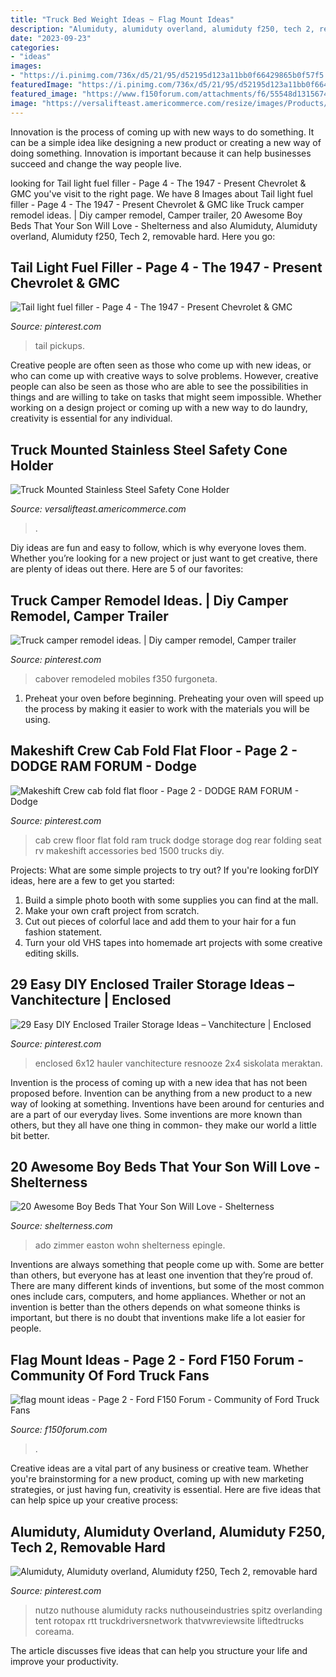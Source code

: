 ```yaml
---
title: "Truck Bed Weight Ideas ~ Flag Mount Ideas"
description: "Alumiduty, alumiduty overland, alumiduty f250, tech 2, removable hard"
date: "2023-09-23"
categories:
- "ideas"
images:
- "https://i.pinimg.com/736x/d5/21/95/d52195d123a11bb0f66429865b0f57f5.jpg"
featuredImage: "https://i.pinimg.com/736x/d5/21/95/d52195d123a11bb0f66429865b0f57f5.jpg"
featured_image: "https://www.f150forum.com/attachments/f6/55548d1315674051-flag-mount-ideas-picture-083.jpg"
image: "https://versalifteast.americommerce.com/resize/images/Products/D12097.JPG?bw=1000&amp;w=1000&amp;bh=1000&amp;h=1000"
---
```



Innovation is the process of coming up with new ways to do something. It can be a simple idea like designing a new product or creating a new way of doing something. Innovation is important because it can help businesses succeed and change the way people live.

	

		
looking for Tail light fuel filler - Page 4 - The 1947 - Present Chevrolet &amp; GMC you've visit to the right page. We have 8 Images about Tail light fuel filler - Page 4 - The 1947 - Present Chevrolet &amp; GMC like Truck camper remodel ideas. | Diy camper remodel, Camper trailer, 20 Awesome Boy Beds That Your Son Will Love - Shelterness and also Alumiduty, Alumiduty overland, Alumiduty f250, Tech 2, removable hard. Here you go:
		
    
## Tail Light Fuel Filler - Page 4 - The 1947 - Present Chevrolet &amp; GMC

<img loading=lazy src="https://i.pinimg.com/736x/32/56/c4/3256c4be35d9fdabeedf81d38e7828fc.jpg" onerror="this.onerror=null;this.src='https://tse1.mm.bing.net/th?id=OIP.xvwMlkXSkCqswNMiLOsxgQHaJ4&amp;pid=15.1';" alt="Tail light fuel filler - Page 4 - The 1947 - Present Chevrolet &amp; GMC">

_Source: pinterest.com_

>tail pickups. 

	

Creative people are often seen as those who come up with new ideas, or who can come up with creative ways to solve problems. However, creative people can also be seen as those who are able to see the possibilities in things and are willing to take on tasks that might seem impossible. Whether working on a design project or coming up with a new way to do laundry, creativity is essential for any individual.

    
## Truck Mounted Stainless Steel Safety Cone Holder

<img loading=lazy src="https://versalifteast.americommerce.com/resize/images/Products/D12097.JPG?bw=1000&amp;w=1000&amp;bh=1000&amp;h=1000" onerror="this.onerror=null;this.src='https://tse1.mm.bing.net/th?id=OIP.CdreyNIbmzANrQiCUlthuQHaJ6&amp;pid=15.1';" alt="Truck Mounted Stainless Steel Safety Cone Holder">

_Source: versalifteast.americommerce.com_

>. 

	

Diy ideas are fun and easy to follow, which is why everyone loves them. Whether you’re looking for a new project or just want to get creative, there are plenty of ideas out there. Here are 5 of our favorites: 

    
## Truck Camper Remodel Ideas. | Diy Camper Remodel, Camper Trailer

<img loading=lazy src="https://i.pinimg.com/736x/a3/69/04/a36904397509885f85a94781291be4ba.jpg" onerror="this.onerror=null;this.src='https://tse4.mm.bing.net/th?id=OIP.KLu8M64cVzRRNM0i68aPzgHaJ3&amp;pid=15.1';" alt="Truck camper remodel ideas. | Diy camper remodel, Camper trailer">

_Source: pinterest.com_

>cabover remodeled mobiles f350 furgoneta. 

	

1. Preheat your oven before beginning. Preheating your oven will speed up the process by making it easier to work with the materials you will be using.

    
## Makeshift Crew Cab Fold Flat Floor - Page 2 - DODGE RAM FORUM - Dodge

<img loading=lazy src="https://i.pinimg.com/originals/8c/b3/22/8cb3223c6854b4b9197a2569d843cbbd.jpg" onerror="this.onerror=null;this.src='https://tse4.mm.bing.net/th?id=OIP.iHy4jVqkKGmySZng5qbYbQHaMY&amp;pid=15.1';" alt="Makeshift Crew cab fold flat floor - Page 2 - DODGE RAM FORUM - Dodge">

_Source: pinterest.com_

>cab crew floor flat fold ram truck dodge storage dog rear folding seat rv makeshift accessories bed 1500 trucks diy. 

	

Projects: What are some simple projects to try out?
If you're looking forDIY ideas, here are a few to get you started: 
1. Build a simple photo booth with some supplies you can find at the mall.
2. Make your own craft project from scratch.
3. Cut out pieces of colorful lace and add them to your hair for a fun fashion statement. 
4. Turn your old VHS tapes into homemade art projects with some creative editing skills.

    
## 29 Easy DIY Enclosed Trailer Storage Ideas – Vanchitecture | Enclosed

<img loading=lazy src="https://i.pinimg.com/736x/d5/21/95/d52195d123a11bb0f66429865b0f57f5.jpg" onerror="this.onerror=null;this.src='https://tse4.mm.bing.net/th?id=OIP.EhQszeTDS3hAShitrrp0dAHaJ5&amp;pid=15.1';" alt="29 Easy DIY Enclosed Trailer Storage Ideas – Vanchitecture | Enclosed">

_Source: pinterest.com_

>enclosed 6x12 hauler vanchitecture resnooze 2x4 siskolata meraktan. 

	

Invention is the process of coming up with a new idea that has not been proposed before. Invention can be anything from a new product to a new way of looking at something. Inventions have been around for centuries and are a part of our everyday lives. Some inventions are more known than others, but they all have one thing in common- they make our world a little bit better.

    
## 20 Awesome Boy Beds That Your Son Will Love - Shelterness

<img loading=lazy src="https://i.shelterness.com/2017/01/03-1952-Chevy-bed-you-can-realize-such-a-craft-yourself.jpg" onerror="this.onerror=null;this.src='https://tse2.mm.bing.net/th?id=OIP.HfAaYquwzUabDS0WdkufvAHaLH&amp;pid=15.1';" alt="20 Awesome Boy Beds That Your Son Will Love - Shelterness">

_Source: shelterness.com_

>ado zimmer easton wohn shelterness epingle. 

	

Inventions are always something that people come up with. Some are better than others, but everyone has at least one invention that they’re proud of. There are many different kinds of inventions, but some of the most common ones include cars, computers, and home appliances. Whether or not an invention is better than the others depends on what someone thinks is important, but there is no doubt that inventions make life a lot easier for people.

    
## Flag Mount Ideas - Page 2 - Ford F150 Forum - Community Of Ford Truck Fans

<img loading=lazy src="https://www.f150forum.com/attachments/f6/55548d1315674051-flag-mount-ideas-picture-083.jpg" onerror="this.onerror=null;this.src='https://tse3.mm.bing.net/th?id=OIP.ZzE9ZV0tIE5aY4jyQRPfmAHaJ3&amp;pid=15.1';" alt="flag mount ideas - Page 2 - Ford F150 Forum - Community of Ford Truck Fans">

_Source: f150forum.com_

>. 

	

Creative ideas are a vital part of any business or creative team. Whether you're brainstorming for a new product, coming up with new marketing strategies, or just having fun, creativity is essential. Here are five ideas that can help spice up your creative process:

    
## Alumiduty, Alumiduty Overland, Alumiduty F250, Tech 2, Removable Hard

<img loading=lazy src="https://i.pinimg.com/736x/9d/d4/4f/9dd44fcdf171772f7354c4fb05c1e44a.jpg" onerror="this.onerror=null;this.src='https://tse1.mm.bing.net/th?id=OIP.ZrzuffQ04R_ijTmbxmD4_AAAAA&amp;pid=15.1';" alt="Alumiduty, Alumiduty overland, Alumiduty f250, Tech 2, removable hard">

_Source: pinterest.com_

>nutzo nuthouse alumiduty racks nuthouseindustries spitz overlanding tent rotopax rtt truckdriversnetwork thatvwreviewsite liftedtrucks coreama. 

	

The article discusses five ideas that can help you structure your life and improve your productivity.

